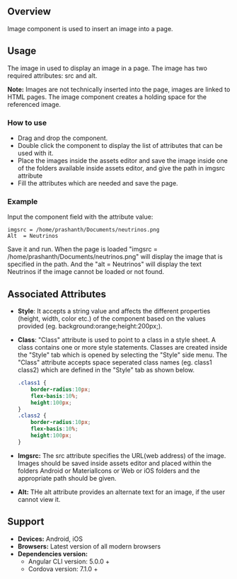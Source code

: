 ## Overview
Image component is used to insert an image into a page.

## Usage
The image in used to display an image in a page. The image has two required attributes: src and alt. 

**Note:** Images are not technically inserted into the page, images are linked to HTML pages. The image  component creates a holding space for the referenced image.

### How to use   
- Drag and drop the component. 
- Double click the component to display the list of attributes that can be used with it.
- Place the images inside the assets editor and save the image inside one of the folders available inside assets editor, and give the path in imgsrc attribute
- Fill the attributes which are needed and save the page.

### Example 
Input the component field with the attribute value:
``` 
imgsrc = /home/prashanth/Documents/neutrinos.png
Alt  = Neutrinos
```
Save it and run.
When the page is loaded "imgsrc = /home/prashanth/Documents/neutrinos.png" will display the image that is specified in the path. And the "alt = Neutrinos" will display the text Neutrinos if the image cannot be loaded or not found.

## Associated Attributes
- **Style**: It accepts a string value and affects the different properties (height, width, color etc.) of the component based on the values provided (eg. background:orange;height:200px;).

- **Class**: "Class" attribute is used to point to a class in a style sheet. A class contains one or more style statements. Classes are created inside the "Style" tab which is opened by selecting the "Style" side menu. The "Class" attribute accepts space seperated class names (eg. class1 class2) which are defined in the "Style" tab as shown below.
    ```css
    .class1 {
        border-radius:10px;
        flex-basis:10%;
        height:100px;
    }
    .class2 {
        border-radius:10px;
        flex-basis:10%;
        height:100px;
    }
    
- **Imgsrc:** The src attribute specifies the URL(web address) of the image. Images should be saved inside assets editor and placed within the folders Android or Materiallcons or Web or iOS folders and the appropriate path should be given.
- **Alt:** THe alt attribute provides an alternate text for an image, if the user cannot view it.

## Support
- **Devices:** Android, iOS
- **Browsers:**  Latest version of all modern browsers
- **Dependencies version:** 
    - Angular CLI version: 5.0.0 + 
    - Cordova version: 7.1.0 +

